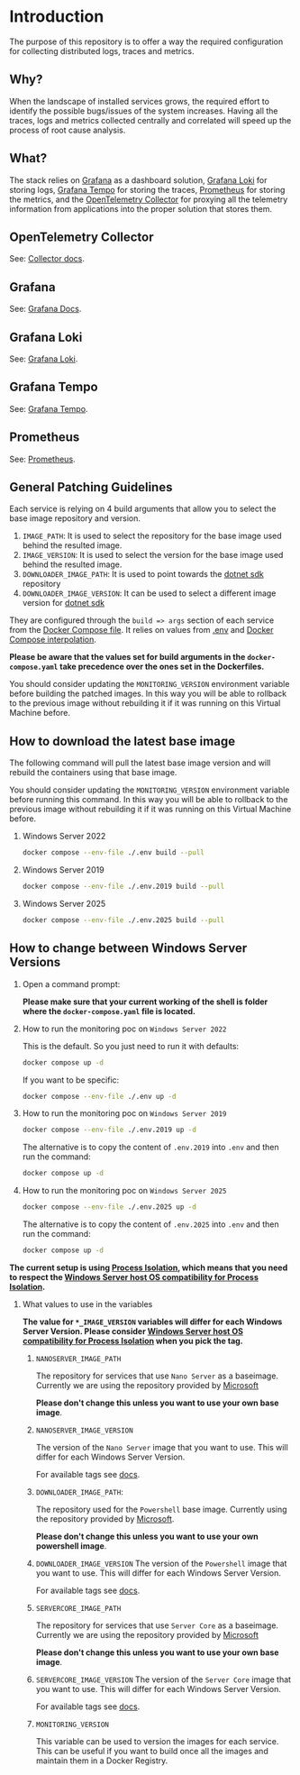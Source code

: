 # Introduction

The purpose of this repository is to offer a way the required configuration for collecting distributed logs, traces and metrics.

## Why?

When the landscape of installed services grows, the required effort to identify the possible bugs/issues of the system increases. Having all the traces, logs and metrics collected centrally and correlated will speed up the process of root cause analysis.

## What?

The stack relies on [Grafana](#grafana) as a dashboard solution, [Grafana Loki](#grafana-loki) for storing logs, [Grafana Tempo](#grafana-tempo) for storing the traces, [Prometheus](#prometheus) for storing the metrics, and the [OpenTelemetry Collector](#opentelemetry-collector) for proxying all the telemetry information from applications into the proper solution that stores them.

## OpenTelemetry Collector

See: [Collector docs](./otel-collector/Readme.md).

## Grafana

See: [Grafana Docs](./grafana/Readme.md).

## Grafana Loki

See: [Grafana Loki](./loki/Readme.md).

## Grafana Tempo

See: [Grafana Tempo](./tempo/Readme.md).

## Prometheus

See: [Prometheus](./prometheus/Readme.md).

## General Patching Guidelines

Each service is relying on 4 build arguments that allow you to select the base image repository and version.

1. `IMAGE_PATH`: It is used to select the repository for the base image used behind the resulted image.
1. `IMAGE_VERSION`: It is used to select the version for the base image used behind the resulted image.
1. `DOWNLOADER_IMAGE_PATH`: It is used to point towards the [dotnet sdk](https://mcr.microsoft.com/artifact/mar/dotnet/sdk) repository
1. `DOWNLOADER_IMAGE_VERSION`: It can be used to select a different image version for [dotnet sdk](https://mcr.microsoft.com/artifact/mar/dotnet/sdk/tags)

They are configured through the `build => args` section of each service from the [Docker Compose file](./docker-compose.yaml). It relies on values from [.env](./.env) and [Docker Compose interpolation](https://docs.docker.com/compose/how-tos/environment-variables/variable-interpolation/).

**Please be aware that the values set for build arguments in the `docker-compose.yaml` take precedence over the ones set in the Dockerfiles.**

You should consider updating the `MONITORING_VERSION` environment variable before building the patched images. In this way you will be able to rollback to the previous image without rebuilding it if it was running on this Virtual Machine before.

## How to download the latest base image

The following command will pull the latest base image version and will rebuild the containers using that base image.

You should consider updating the `MONITORING_VERSION` environment variable before running this command. In this way you will be able to rollback to the previous image without rebuilding it if it was running on this Virtual Machine before.

1. Windows Server 2022

   ```sh
   docker compose --env-file ./.env build --pull
   ```

1. Windows Server 2019

   ```sh
   docker compose --env-file ./.env.2019 build --pull
   ```

1. Windows Server 2025

   ```sh
   docker compose --env-file ./.env.2025 build --pull
   ```

## How to change between Windows Server Versions

1. Open a command prompt:

   **Please make sure that your current working of the shell is folder where the `docker-compose.yaml` file is located.**

1. How to run the monitoring poc on `Windows Server 2022`

   This is the default. So you just need to run it with defaults:

   ```sh
   docker compose up -d
   ```

   If you want to be specific:

   ```sh
   docker compose --env-file ./.env up -d
   ```

1. How to run the monitoring poc on `Windows Server 2019`

   ```sh
   docker compose --env-file ./.env.2019 up -d
   ```

   The alternative is to copy the content of `.env.2019` into `.env` and then run the command:

   ```sh
   docker compose up -d
   ```

1. How to run the monitoring poc on `Windows Server 2025`

   ```sh
   docker compose --env-file ./.env.2025 up -d
   ```

   The alternative is to copy the content of `.env.2025` into `.env` and then run the command:

   ```sh
   docker compose up -d
   ```

**The current setup is using [Process Isolation](https://learn.microsoft.com/virtualization/windowscontainers/manage-containers/hyperv-container#process-isolation), which means that you need to respect the [Windows Server host OS compatibility for Process Isolation](https://learn.microsoft.com/virtualization/windowscontainers/deploy-containers/version-compatibility?tabs=windows-server-2025%2Cwindows-11#windows-server-host-os-compatibility).**

1. What values to use in the variables

    **The value for `*_IMAGE_VERSION` variables will differ for each Windows Server Version. Please consider [Windows Server host OS compatibility for Process Isolation](https://learn.microsoft.com/virtualization/windowscontainers/deploy-containers/version-compatibility?tabs=windows-server-2025%2Cwindows-11#windows-server-host-os-compatibility) when you pick the tag.**

    1. `NANOSERVER_IMAGE_PATH`

        The repository for services that use `Nano Server` as a baseimage. Currently we are using the repository provided by [Microsoft](https://mcr.microsoft.com/artifact/mar/windows/nanoserver/about)

        **Please don't change this unless you want to use your own base image**.

    1. `NANOSERVER_IMAGE_VERSION`

        The version of the `Nano Server` image that you want to use. This will differ for each Windows Server Version.

        For available tags see [docs](https://mcr.microsoft.com/artifact/mar/windows/nanoserver/tags).

    1. `DOWNLOADER_IMAGE_PATH`:

        The repository used for the `Powershell` base image. Currently using the repository provided by [Microsoft](https://mcr.microsoft.com/artifact/mar/dotnet/sdk).

        **Please don't change this unless you want to use your own powershell image**.

    1. `DOWNLOADER_IMAGE_VERSION`
        The version of the `Powershell` image that you want to use. This will differ for each Windows Server Version.

        For available tags see [docs](https://mcr.microsoft.com/artifact/mar/dotnet/sdk/tags).

    1. `SERVERCORE_IMAGE_PATH`

        The repository for services that use `Server Core` as a baseimage. Currently we are using the repository provided by [Microsoft](https://mcr.microsoft.com/artifact/mar/windows/servercore/about)

        **Please don't change this unless you want to use your own base image**.

    1. `SERVERCORE_IMAGE_VERSION`
        The version of the `Server Core` image that you want to use. This will differ for each Windows Server Version.

        For available tags see [docs](https://mcr.microsoft.com/artifact/mar/windows/servercore/tags).

    1. `MONITORING_VERSION`

        This variable can be used to version the images for each service. This can be useful if you want to build once all the images and maintain them in a Docker Registry.
